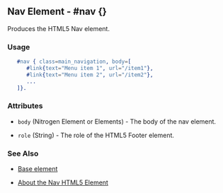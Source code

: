<!-- dash: #nav | Element | ###:Section -->



## Nav Element - #nav {}

  Produces the HTML5 Nav element.

### Usage

```erlang
   #nav { class=main_navigation, body=[
      #link{text="Menu item 1", url="/item1"},
      #link{text="Menu item 2", url="/item2"},
      ...
   ]}.

```

### Attributes

   * `body` (Nitrogen Element or Elements) - The body of the nav element.

   * `role` (String) - The role of the HTML5 Footer element.

### See Also

 *  [Base element](./element_base.md)

 *  [About the Nav HTML5 Element](http://html5doctor.com/nav-element/)
